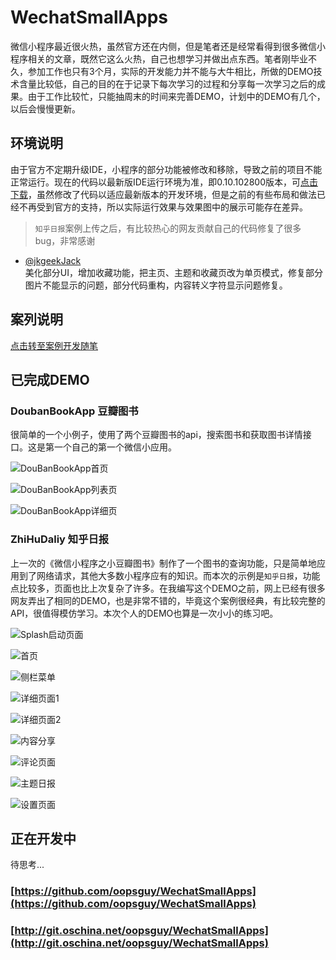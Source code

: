 # WechatSmallApps

微信小程序最近很火热，虽然官方还在内侧，但是笔者还是经常看得到很多微信小程序相关的文章，既然它这么火热，自己也想学习并做出点东西。笔者刚毕业不久，参加工作也只有3个月，实际的开发能力并不能与大牛相比，所做的DEMO技术含量比较低，自己的目的在于记录下每次学习的过程和分享每一次学习之后的成果。由于工作比较忙，只能抽周末的时间来完善DEMO，计划中的DEMO有几个，以后会慢慢更新。

## 环境说明

由于官方不定期升级IDE，小程序的部分功能被修改和移除，导致之前的项目不能正常运行。现在的代码以最新版IDE运行环境为准，即0.10.102800版本，可[点击下载](https://mp.weixin.qq.com/debug/wxadoc/dev/devtools/download.html)，虽然修改了代码以适应最新版本的开发环境，但是之前的有些布局和做法已经不再受到官方的支持，所以实际运行效果与效果图中的展示可能存在差异。

> `知乎日报`案例上传之后，有比较热心的网友贡献自己的代码修复了很多bug，非常感谢

- [@jkgeekJack](https://github.com/jkgeekJack)  
  美化部分UI，增加收藏功能，把主页、主题和收藏页改为单页模式，修复部分图片不能显示的问题，部分代码重构，内容转义字符显示问题修复。


## 案列说明

[点击转至案例开发随笔](https://github.com/oopsguy/WechatSmallApps/tree/pages_doc)

## 已完成DEMO

### DoubanBookApp 豆瓣图书

很简单的一个小例子，使用了两个豆瓣图书的api，搜索图书和获取图书详情接口。这是第一个自己的第一个微信小应用。

![DouBanBookApp首页](http://oeiyvmnx5.bkt.clouddn.com/DouBanBookAppNewIndex.jpg)

![DouBanBookApp列表页](http://oeiyvmnx5.bkt.clouddn.com/DouBanBookAppList.jpg)

![DouBanBookApp详细页](http://oeiyvmnx5.bkt.clouddn.com/DouBanAppNewsDetail.jpg)

### ZhiHuDaliy 知乎日报

上一次的《微信小程序之小豆瓣图书》制作了一个图书的查询功能，只是简单地应用到了网络请求，其他大多数小程序应有的知识。而本次的示例是`知乎日报`，功能点比较多，页面也比上次复杂了许多。在我编写这个DEMO之前，网上已经有很多网友弄出了相同的DEMO，也是非常不错的，毕竟这个案例很经典，有比较完整的API，很值得模仿学习。本次个人的DEMO也算是一次小小的练习吧。

![Splash启动页面](http://oeiyvmnx5.bkt.clouddn.com/zhihuribao_splash.png)

![首页](http://oeiyvmnx5.bkt.clouddn.com/zhihuribao_index.png)

![侧栏菜单](http://oeiyvmnx5.bkt.clouddn.com/zhihuribao_slide.png)

![详细页面1](http://oeiyvmnx5.bkt.clouddn.com/zhihuribao_detail.png)

![详细页面2](http://oeiyvmnx5.bkt.clouddn.com/zhihuribao_detail2.png)

![内容分享](http://oeiyvmnx5.bkt.clouddn.com/zhihuribao_share.png)

![评论页面](http://oeiyvmnx5.bkt.clouddn.com/zhihuribao_comment.png)

![主题日报](http://oeiyvmnx5.bkt.clouddn.com/zhihuribao_theme.png)

![设置页面](http://oeiyvmnx5.bkt.clouddn.com/zhihuribao_setting.png)

## 正在开发中

待思考...

### [https://github.com/oopsguy/WechatSmallApps](https://github.com/oopsguy/WechatSmallApps)

### [http://git.oschina.net/oopsguy/WechatSmallApps](http://git.oschina.net/oopsguy/WechatSmallApps)
